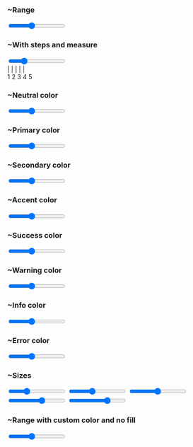 



### ~Range
<input type="range" min="0" max="100" value="40" class="range" />




### ~With steps and measure
<div class="w-full max-w-xs">
  <input type="range" min="0" max="100" value="25" class="range" step="25" />
  <div class="flex justify-between px-2.5 mt-2 text-xs">
    <span>|</span>
    <span>|</span>
    <span>|</span>
    <span>|</span>
    <span>|</span>
  </div>
  <div class="flex justify-between px-2.5 mt-2 text-xs">
    <span>1</span>
    <span>2</span>
    <span>3</span>
    <span>4</span>
    <span>5</span>
  </div>
</div>




### ~Neutral color
<input type="range" min="0" max="100" value="40" class="range range-neutral" />




### ~Primary color
<input type="range" min="0" max="100" value="40" class="range range-primary" />




### ~Secondary color
<input type="range" min="0" max="100" value="40" class="range range-secondary" />




### ~Accent color
<input type="range" min="0" max="100" value="40" class="range range-accent" />




### ~Success color
<input type="range" min="0" max="100" value="40" class="range range-success" />




### ~Warning color
<input type="range" min="0" max="100" value="40" class="range range-warning" />




### ~Info color
<input type="range" min="0" max="100" value="40" class="range range-info" />




### ~Error color
<input type="range" min="0" max="100" value="40" class="range range-error" />




### ~Sizes
<div class="flex flex-col gap-4 w-full max-w-xs">
  <input type="range" min="0" max="100" value="30" class="range range-xs" />
  <input type="range" min="0" max="100" value="40" class="range range-sm" />
  <input type="range" min="0" max="100" value="50" class="range range-md" />
  <input type="range" min="0" max="100" value="60" class="range range-lg" />
  <input type="range" min="0" max="100" value="70" class="range range-xl" />
</div>




### ~Range with custom color and no fill
<input type="range" min="0" max="100" value="40" class="range text-blue-300 [--range-bg:orange] [--range-thumb:blue] [--range-fill:0]" />


